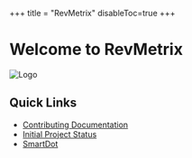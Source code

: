 +++
title = "RevMetrix"
disableToc=true
+++

# Welcome to RevMetrix
![Logo](https://YCP-Rev-Metrix.github.io/Wiki/images/logo.png?lightbox=false&height=200px)

## Quick Links
 - [Contributing Documentation](/Wiki/documentation/index.html)
 - [Initial Project Status](/Wiki/initial-project-status/index.html)
 - [SmartDot](/Wiki/smartdot/index.html)
